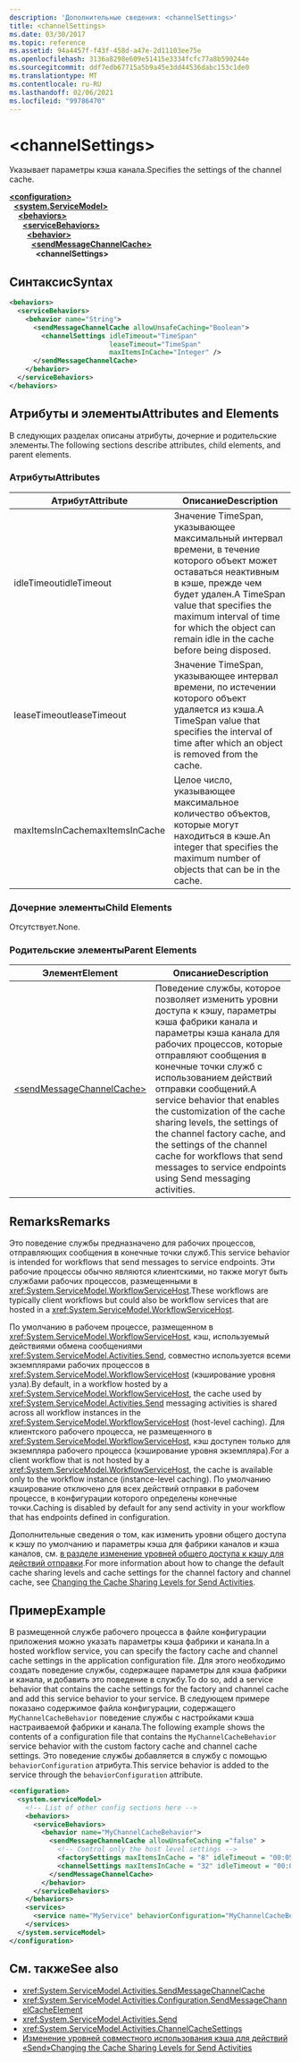 ```yaml
---
description: 'Дополнительные сведения: <channelSettings>'
title: <channelSettings>
ms.date: 03/30/2017
ms.topic: reference
ms.assetid: 94a4457f-f43f-458d-a47e-2d11103ee75e
ms.openlocfilehash: 3136a8298e609e51415e3334fcfc77a8b590244e
ms.sourcegitcommit: ddf7edb67715a5b9a45e3dd44536dabc153c1de0
ms.translationtype: MT
ms.contentlocale: ru-RU
ms.lasthandoff: 02/06/2021
ms.locfileid: "99786470"
---
```

# \<channelSettings>

<span data-ttu-id="8fbf3-102">Указывает параметры кэша канала.</span><span class="sxs-lookup"><span data-stu-id="8fbf3-102">Specifies the settings of the channel cache.</span></span>  
  
[**\<configuration>**](../configuration-element.md)\
&nbsp;&nbsp;[**\<system.ServiceModel>**](system-servicemodel-of-workflow.md)\
&nbsp;&nbsp;&nbsp;&nbsp;[**\<behaviors>**](behaviors-of-workflow.md)\
&nbsp;&nbsp;&nbsp;&nbsp;&nbsp;&nbsp;[**\<serviceBehaviors>**](servicebehaviors-of-workflow.md)\
&nbsp;&nbsp;&nbsp;&nbsp;&nbsp;&nbsp;&nbsp;&nbsp;[**\<behavior>**](behavior-of-servicebehaviors-of-workflow.md)\
&nbsp;&nbsp;&nbsp;&nbsp;&nbsp;&nbsp;&nbsp;&nbsp;&nbsp;&nbsp;[**\<sendMessageChannelCache>**](sendmessagechannelcache.md)\
&nbsp;&nbsp;&nbsp;&nbsp;&nbsp;&nbsp;&nbsp;&nbsp;&nbsp;&nbsp;&nbsp;&nbsp;**\<channelSettings>**  
  
## <a name="syntax"></a><span data-ttu-id="8fbf3-103">Синтаксис</span><span class="sxs-lookup"><span data-stu-id="8fbf3-103">Syntax</span></span>  
  
```xml  
<behaviors>
  <serviceBehaviors>
    <behavior name="String">
      <sendMessageChannelCache allowUnsafeCaching="Boolean">
        <channelSettings idleTimeout="TimeSpan"
                         leaseTimeout="TimeSpan"
                         maxItemsInCache="Integer" />
      </sendMessageChannelCache>
    </behavior>
  </serviceBehaviors>
</behaviors>  
```  
  
## <a name="attributes-and-elements"></a><span data-ttu-id="8fbf3-104">Атрибуты и элементы</span><span class="sxs-lookup"><span data-stu-id="8fbf3-104">Attributes and Elements</span></span>  

 <span data-ttu-id="8fbf3-105">В следующих разделах описаны атрибуты, дочерние и родительские элементы.</span><span class="sxs-lookup"><span data-stu-id="8fbf3-105">The following sections describe attributes, child elements, and parent elements.</span></span>  
  
### <a name="attributes"></a><span data-ttu-id="8fbf3-106">Атрибуты</span><span class="sxs-lookup"><span data-stu-id="8fbf3-106">Attributes</span></span>  
  
|<span data-ttu-id="8fbf3-107">Атрибут</span><span class="sxs-lookup"><span data-stu-id="8fbf3-107">Attribute</span></span>|<span data-ttu-id="8fbf3-108">Описание</span><span class="sxs-lookup"><span data-stu-id="8fbf3-108">Description</span></span>|  
|---------------|-----------------|  
|<span data-ttu-id="8fbf3-109">idleTimeout</span><span class="sxs-lookup"><span data-stu-id="8fbf3-109">idleTimeout</span></span>|<span data-ttu-id="8fbf3-110">Значение TimeSpan, указывающее максимальный интервал времени, в течение которого объект может оставаться неактивным в кэше, прежде чем будет удален.</span><span class="sxs-lookup"><span data-stu-id="8fbf3-110">A TimeSpan value that specifies the maximum interval of time for which the object can remain idle in the cache before being disposed.</span></span>|  
|<span data-ttu-id="8fbf3-111">leaseTimeout</span><span class="sxs-lookup"><span data-stu-id="8fbf3-111">leaseTimeout</span></span>|<span data-ttu-id="8fbf3-112">Значение TimeSpan, указывающее интервал времени, по истечении которого объект удаляется из кэша.</span><span class="sxs-lookup"><span data-stu-id="8fbf3-112">A TimeSpan value that specifies  the interval of time after which an object is removed from the cache.</span></span>|  
|<span data-ttu-id="8fbf3-113">maxItemsInCache</span><span class="sxs-lookup"><span data-stu-id="8fbf3-113">maxItemsInCache</span></span>|<span data-ttu-id="8fbf3-114">Целое число, указывающее максимальное количество объектов, которые могут находиться в кэше.</span><span class="sxs-lookup"><span data-stu-id="8fbf3-114">An integer that specifies the maximum number of objects that can be in the cache.</span></span>|  
  
### <a name="child-elements"></a><span data-ttu-id="8fbf3-115">Дочерние элементы</span><span class="sxs-lookup"><span data-stu-id="8fbf3-115">Child Elements</span></span>  

 <span data-ttu-id="8fbf3-116">Отсутствует.</span><span class="sxs-lookup"><span data-stu-id="8fbf3-116">None.</span></span>  
  
### <a name="parent-elements"></a><span data-ttu-id="8fbf3-117">Родительские элементы</span><span class="sxs-lookup"><span data-stu-id="8fbf3-117">Parent Elements</span></span>  
  
|<span data-ttu-id="8fbf3-118">Элемент</span><span class="sxs-lookup"><span data-stu-id="8fbf3-118">Element</span></span>|<span data-ttu-id="8fbf3-119">Описание</span><span class="sxs-lookup"><span data-stu-id="8fbf3-119">Description</span></span>|  
|-------------|-----------------|  
|[\<sendMessageChannelCache>](sendmessagechannelcache.md)|<span data-ttu-id="8fbf3-120">Поведение службы, которое позволяет изменить уровни доступа к кэшу, параметры кэша фабрики канала и параметры кэша канала для рабочих процессов, которые отправляют сообщения в конечные точки служб с использованием действий отправки сообщений.</span><span class="sxs-lookup"><span data-stu-id="8fbf3-120">A service behavior that enables the customization of the cache sharing levels, the settings of the channel factory cache, and the settings of the channel cache for workflows that send messages to service endpoints using Send messaging activities.</span></span>|  
  
## <a name="remarks"></a><span data-ttu-id="8fbf3-121">Remarks</span><span class="sxs-lookup"><span data-stu-id="8fbf3-121">Remarks</span></span>  

 <span data-ttu-id="8fbf3-122">Это поведение службы предназначено для рабочих процессов, отправляющих сообщения в конечные точки служб.</span><span class="sxs-lookup"><span data-stu-id="8fbf3-122">This service behavior is intended for workflows that send messages to service endpoints.</span></span> <span data-ttu-id="8fbf3-123">Эти рабочие процессы обычно являются клиентскими, но также могут быть службами рабочих процессов, размещенными в <xref:System.ServiceModel.WorkflowServiceHost>.</span><span class="sxs-lookup"><span data-stu-id="8fbf3-123">These workflows are typically client workflows but could also be workflow services that are hosted in a <xref:System.ServiceModel.WorkflowServiceHost>.</span></span>  
  
 <span data-ttu-id="8fbf3-124">По умолчанию в рабочем процессе, размещенном в <xref:System.ServiceModel.WorkflowServiceHost>, кэш, используемый действиями обмена сообщениями <xref:System.ServiceModel.Activities.Send>, совместно используется всеми экземплярами рабочих процессов в <xref:System.ServiceModel.WorkflowServiceHost> (кэширование уровня узла).</span><span class="sxs-lookup"><span data-stu-id="8fbf3-124">By default, in a workflow hosted by a <xref:System.ServiceModel.WorkflowServiceHost>, the cache used by <xref:System.ServiceModel.Activities.Send> messaging activities is shared across all workflow instances in the <xref:System.ServiceModel.WorkflowServiceHost> (host-level caching).</span></span> <span data-ttu-id="8fbf3-125">Для клиентского рабочего процесса, не размещенного в <xref:System.ServiceModel.WorkflowServiceHost>, кэш доступен только для экземпляра рабочего процесса (кэширование уровня экземпляра).</span><span class="sxs-lookup"><span data-stu-id="8fbf3-125">For a client workflow that is not hosted by a <xref:System.ServiceModel.WorkflowServiceHost>, the cache is available only to the workflow instance (instance-level caching).</span></span> <span data-ttu-id="8fbf3-126">По умолчанию кэширование отключено для всех действий отправки в рабочем процессе, в конфигурации которого определены конечные точки.</span><span class="sxs-lookup"><span data-stu-id="8fbf3-126">Caching is disabled by default for any send activity in your workflow that has endpoints defined in configuration.</span></span>  
  
 <span data-ttu-id="8fbf3-127">Дополнительные сведения о том, как изменить уровни общего доступа к кэшу по умолчанию и параметры кэша для фабрики каналов и кэша каналов, см. [в разделе изменение уровней общего доступа к кэшу для действий отправки](../../../wcf/feature-details/changing-the-cache-sharing-levels-for-send-activities.md).</span><span class="sxs-lookup"><span data-stu-id="8fbf3-127">For more information about how to change the default cache sharing levels and cache settings for the channel factory and channel cache, see [Changing the Cache Sharing Levels for Send Activities](../../../wcf/feature-details/changing-the-cache-sharing-levels-for-send-activities.md).</span></span>  
  
## <a name="example"></a><span data-ttu-id="8fbf3-128">Пример</span><span class="sxs-lookup"><span data-stu-id="8fbf3-128">Example</span></span>  

 <span data-ttu-id="8fbf3-129">В размещенной службе рабочего процесса в файле конфигурации приложения можно указать параметры кэша фабрики и канала.</span><span class="sxs-lookup"><span data-stu-id="8fbf3-129">In a hosted workflow service, you can specify the factory cache and channel cache settings in the application configuration file.</span></span> <span data-ttu-id="8fbf3-130">Для этого необходимо создать поведение службы, содержащее параметры для кэша фабрики и канала, и добавить это поведение в службу.</span><span class="sxs-lookup"><span data-stu-id="8fbf3-130">To do so, add a service behavior that contains the cache settings for the factory and channel cache and add this service behavior to your service.</span></span> <span data-ttu-id="8fbf3-131">В следующем примере показано содержимое файла конфигурации, содержащего `MyChannelCacheBehavior`  поведение службы с настройками кэша настраиваемой фабрики и канала.</span><span class="sxs-lookup"><span data-stu-id="8fbf3-131">The following example shows the contents of a configuration file that contains the `MyChannelCacheBehavior`  service behavior with the custom factory cache and channel cache settings.</span></span> <span data-ttu-id="8fbf3-132">Это поведение службы добавляется в службу с помощью `behaviorConfiguration` атрибута.</span><span class="sxs-lookup"><span data-stu-id="8fbf3-132">This service behavior is added to the service through the `behaviorConfiguration` attribute.</span></span>  
  
```xml  
<configuration>
  <system.serviceModel>  
    <!-- List of other config sections here -->
    <behaviors>  
      <serviceBehaviors>  
        <behavior name="MyChannelCacheBehavior">  
          <sendMessageChannelCache allowUnsafeCaching ="false" >  
            <!-- Control only the host level settings -->
            <factorySettings maxItemsInCache = "8" idleTimeout = "00:05:00" leaseTimeout="10:00:00" />  
            <channelSettings maxItemsInCache = "32" idleTimeout = "00:05:00" leaseTimeout="00:06:00" />  
          </sendMessageChannelCache>  
        </behavior>  
      </serviceBehaviors>  
    </behaviors>  
    <services>  
      <service name="MyService" behaviorConfiguration="MyChannelCacheBehavior" />  
    </services>  
  </system.serviceModel>  
</configuration>  
```  
  
## <a name="see-also"></a><span data-ttu-id="8fbf3-133">См. также</span><span class="sxs-lookup"><span data-stu-id="8fbf3-133">See also</span></span>

- <xref:System.ServiceModel.Activities.SendMessageChannelCache>
- <xref:System.ServiceModel.Activities.Configuration.SendMessageChannelCacheElement>
- <xref:System.ServiceModel.Activities.Send>
- <xref:System.ServiceModel.Activities.ChannelCacheSettings>
- [<span data-ttu-id="8fbf3-134">Изменение уровней совместного использования кэша для действий «Send»</span><span class="sxs-lookup"><span data-stu-id="8fbf3-134">Changing the Cache Sharing Levels for Send Activities</span></span>](../../../wcf/feature-details/changing-the-cache-sharing-levels-for-send-activities.md)
